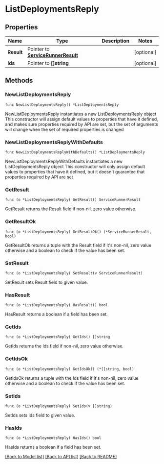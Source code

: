 # ListDeploymentsReply

## Properties

Name | Type | Description | Notes
------------ | ------------- | ------------- | -------------
**Result** | Pointer to [**ServiceRunnerResult**](ServiceRunnerResult.md) |  | [optional] 
**Ids** | Pointer to **[]string** |  | [optional] 

## Methods

### NewListDeploymentsReply

`func NewListDeploymentsReply() *ListDeploymentsReply`

NewListDeploymentsReply instantiates a new ListDeploymentsReply object
This constructor will assign default values to properties that have it defined,
and makes sure properties required by API are set, but the set of arguments
will change when the set of required properties is changed

### NewListDeploymentsReplyWithDefaults

`func NewListDeploymentsReplyWithDefaults() *ListDeploymentsReply`

NewListDeploymentsReplyWithDefaults instantiates a new ListDeploymentsReply object
This constructor will only assign default values to properties that have it defined,
but it doesn't guarantee that properties required by API are set

### GetResult

`func (o *ListDeploymentsReply) GetResult() ServiceRunnerResult`

GetResult returns the Result field if non-nil, zero value otherwise.

### GetResultOk

`func (o *ListDeploymentsReply) GetResultOk() (*ServiceRunnerResult, bool)`

GetResultOk returns a tuple with the Result field if it's non-nil, zero value otherwise
and a boolean to check if the value has been set.

### SetResult

`func (o *ListDeploymentsReply) SetResult(v ServiceRunnerResult)`

SetResult sets Result field to given value.

### HasResult

`func (o *ListDeploymentsReply) HasResult() bool`

HasResult returns a boolean if a field has been set.

### GetIds

`func (o *ListDeploymentsReply) GetIds() []string`

GetIds returns the Ids field if non-nil, zero value otherwise.

### GetIdsOk

`func (o *ListDeploymentsReply) GetIdsOk() (*[]string, bool)`

GetIdsOk returns a tuple with the Ids field if it's non-nil, zero value otherwise
and a boolean to check if the value has been set.

### SetIds

`func (o *ListDeploymentsReply) SetIds(v []string)`

SetIds sets Ids field to given value.

### HasIds

`func (o *ListDeploymentsReply) HasIds() bool`

HasIds returns a boolean if a field has been set.


[[Back to Model list]](../README.md#documentation-for-models) [[Back to API list]](../README.md#documentation-for-api-endpoints) [[Back to README]](../README.md)



